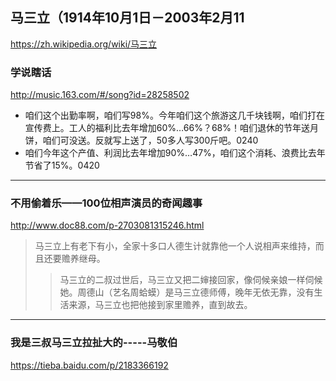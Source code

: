 ## 马三立（1914年10月1日－2003年2月11
https://zh.wikipedia.org/wiki/马三立
### 学说瞎话
http://music.163.com/#/song?id=28258502
- 咱们这个出勤率啊，咱们写98%。今年咱们这个旅游这几千块钱啊，咱们打在宣传费上。工人的福利比去年增加60%…66%？68%！咱们退休的节年送月饼，咱们可没送。反就写上送了，50多人写300斤吧。0240
- 咱们今年这个产值、利润比去年增加90%…47%，咱们这个消耗、浪费比去年节省了15%。0420
---
### 不用偷着乐——100位相声演员的奇闻趣事
http://www.doc88.com/p-2703081315246.html
>马三立上有老下有小，全家十多口人德生计就靠他一个人说相声来维持，而且还要赡养继母。
>>马三立的二叔过世后，马三立又把二婶接回家，像伺候亲娘一样伺候她。周德山（艺名周蛤蟆）是马三立德师傅，晚年无依无靠，没有生活来源，马三立也把他接到家里赡养，直到故去。
---
### 我是三叔马三立拉扯大的-----马敬伯
https://tieba.baidu.com/p/2183366192